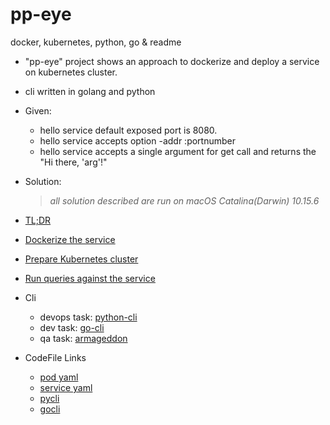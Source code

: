 # pp-eye
docker, kubernetes, python, go &amp; readme
* "pp-eye" project shows an approach to dockerize and deploy a service on kubernetes cluster.
* cli written in golang and python

* Given:
    * hello service default exposed port is 8080.
    * hello service accepts option -addr :portnumber
    * hello service accepts a single argument for get call and returns the "Hi there, 'arg'!"

* Solution:
    > *all solution described are run on macOS Catalina(Darwin) 10.15.6*

- [TL;DR](/docs/TLDR.md)

- [Dockerize the service](/docs/DockerizeTheService.md)

- [Prepare Kubernetes cluster](/docs/PrepareKubernetes.md)

- [Run queries against the service](/docs/RunReport.md)

- Cli
    - devops task: [python-cli](/docs/PythonCli.md)
    - dev task: [go-cli](/docs/GoCli.md)
    - qa task: [armageddon](https://github.com/pppillai/armageddon)

- CodeFile Links
    - [pod yaml](/configs/hello_svc_pod_deployment.yaml)
    - [service yaml](/configs/hello_svc_deployment.yaml)
    - [pycli](/pycli/pycli.py)
    - [gocli](/gocli/hello.go)
